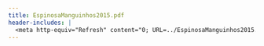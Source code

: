 ```yaml
---
title: EspinosaManguinhos2015.pdf
header-includes: |
  <meta http-equiv="Refresh" content="0; URL=../EspinosaManguinhos2015.pdf">
---
```

